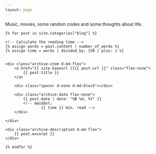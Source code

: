 ```yaml
---
layout: page
---
```


Music, movies, some random codes and some thoughts about life.

<div class="archive">

    {% for post in site.categories["blog"] %}

    <!-- Calculate the reading time -->
    {% assign words = post.content | number_of_words %}
    {% assign time = words | divided_by: 150 | plus: 1 %}


    <div class="archive-item d-md-flex">
        <a href="{{ site.baseurl }}{{ post.url }}" class="flex-none">
            {{ post.title }}
        </a>

        <div class="spacer d-none d-md-block"></div>

        <div class="archive-date flex-none">
            {{ post.date | date: "%B %d, %Y" }}
            <!-- &middot;
                    {{ time }} min. read -->
        </div>

    </div>

    <div class="archive-description d-md-flex">
        {{ post.excerpt }}
    </div>

    {% endfor %}

</div>